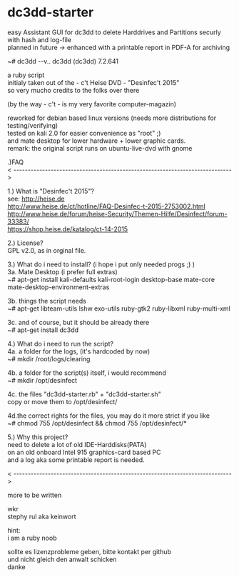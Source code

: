 # dc3dd-starter
easy 
Assistant GUI for dc3dd to delete Harddrives and Partitions securly  
with hash and log-file  
planned in future -> enhanced with a printable report in PDF-A for archiving  

~# dc3dd --v..
dc3dd (dc3dd) 7.2.641

a ruby script  
initialy taken out of the - c't Heise DVD - "Desinfec't 2015"  
so very mucho credits to the folks over there  

(by the way  - c't - is my very favorite computer-magazin)  

 reworked for debian based linux versions (needs more distributions for testing/verifying)  
 tested on kali 2.0 for easier convenience as "root" ;)  
 and mate desktop for lower hardware + lower graphic cards.  
remark: the original script runs on ubuntu-live-dvd with gnome  



.)FAQ  
< ---------------------------------------------------------------------------->  
  
1.) What is "Desinfec't 2015"?  
see: http://heise.de  
http://www.heise.de/ct/hotline/FAQ-Desinfec-t-2015-2753002.html  
http://www.heise.de/forum/heise-Security/Themen-Hilfe/Desinfect/forum-33383/  
https://shop.heise.de/katalog/ct-14-2015  
  
  
2.) License?  
GPL v2.0, as in orginal file.  
  
  
3.) What do i need to install? (i hope i put only needed progs ;) )  
3a. Mate Desktop (i prefer full extras)  
~# apt-get install kali-defaults kali-root-login desktop-base mate-core mate-desktop-environment-extras  
  
3b. things the script needs  
~# apt-get libteam-utils lshw exo-utils ruby-gtk2 ruby-libxml ruby-multi-xml  
  
3c. and of course, but it should be already there  
~# apt-get install dc3dd  
  
  
4.) What do i need to run the script?  
4a. a folder for the logs, (it's hardcoded by now)  
~# mkdir /root/logs/clearing  
  
4b. a folder for the script(s) itself, i would recommend  
~# mkdir /opt/desinfect  
  
4c. the files "dc3dd-starter.rb" + "dc3dd-starter.sh"  
copy or move them to /opt/desinfect/  
  
4d.the correct rights for the files, you may do it more strict if you like  
~# chmod 755 /opt/desinfect && chmod 755 /opt/desinfect/*  
  
  
5.) Why this project?  
need to delete a lot of old IDE-Harddisks(PATA)  
on an old onboard Intel 915 graphics-card based PC  
and a log aka some printable report is needed.  
  
< ---------------------------------------------------------------------------->  
  
  
more to be written  
  
wkr  
stephy rul aka keinwort  
  
  
hint:  
i am a ruby noob  
  
sollte es lizenzprobleme geben, bitte kontakt per github  
und nicht gleich den anwalt schicken  
danke  
  